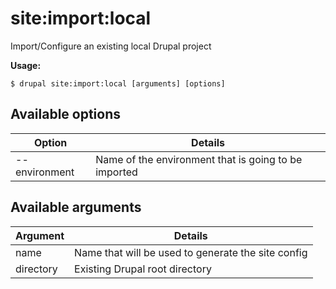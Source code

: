 # site:import:local
Import/Configure an existing local Drupal project

**Usage:**
```
$ drupal site:import:local [arguments] [options]
```

## Available options
Option | Details
-------|-------------
--environment | Name of the environment that is going to be imported

## Available arguments
Argument | Details
---------|-------------
name | Name that will be used to generate the site config
directory | Existing Drupal root directory
